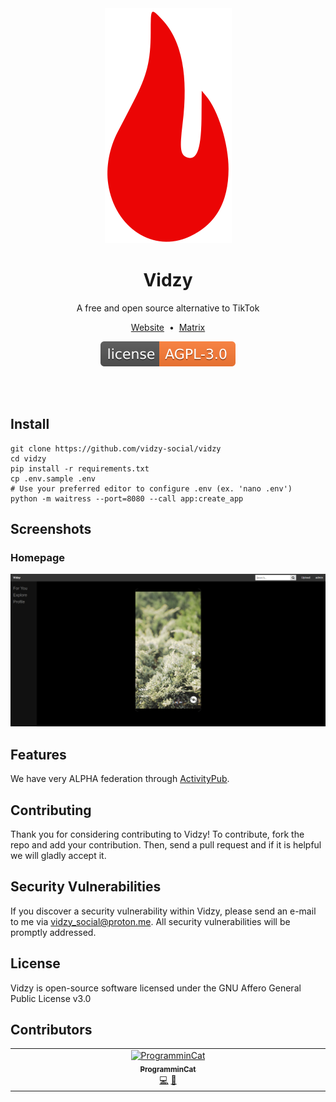 <div align="center">
<img src="static/logo.svg">
<h1>Vidzy</h1>
A free and open source alternative to TikTok

<a href="https://vidzy.codeberg.page/">Website</a>
&nbsp;•&nbsp;
<a href="https://matrix.to/#/#vidzysocial:fedora.im">Matrix</a>

![License: AGPL-v3.0](./license_badge.svg)
</div>

<br><br>

## Install

    git clone https://github.com/vidzy-social/vidzy
    cd vidzy
    pip install -r requirements.txt
    cp .env.sample .env
    # Use your preferred editor to configure .env (ex. 'nano .env')
    python -m waitress --port=8080 --call app:create_app

## Screenshots

### Homepage
![Homepage Screenshot](./screenshots/homepage.png)

## Features

We have very ALPHA federation through [ActivityPub](https://www.w3.org/TR/activitypub/).

## Contributing

Thank you for considering contributing to Vidzy! To contribute, fork the repo and add your contribution. Then, send a pull request and if it is helpful we will gladly accept it.

## Security Vulnerabilities

If you discover a security vulnerability within Vidzy, please send an e-mail to me via [vidzy_social@proton.me](mailto:vidzy_social@proton.me). All security vulnerabilities will be promptly addressed.

## License

Vidzy is open-source software licensed under the GNU Affero General Public License v3.0

## Contributors

<!-- ALL-CONTRIBUTORS-LIST:START - Do not remove or modify this section -->
<!-- prettier-ignore-start -->
<!-- markdownlint-disable -->
<table>
  <tbody>
    <tr>
      <td align="center" valign="top" width="14.28%"><a href="https://github.com/ProgramminCat"><img src="https://avatars.githubusercontent.com/u/72707293?v=4?s=100" width="100px;" alt="ProgramminCat"/><br /><sub><b>ProgramminCat</b></sub></a><br /><a href="#code-ProgramminCat" title="Code">💻</a> <a href="#design-ProgramminCat" title="Design">🎨</a></td>
    </tr>
  </tbody>
</table>

<!-- markdownlint-restore -->
<!-- prettier-ignore-end -->

<!-- ALL-CONTRIBUTORS-LIST:END -->

